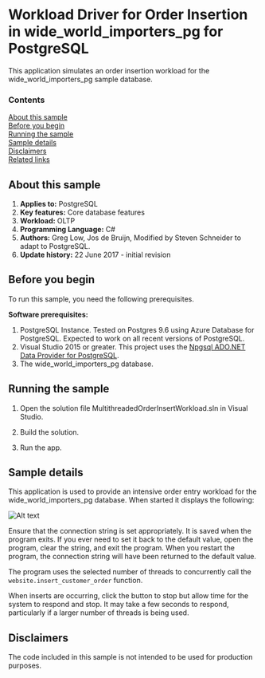 # Workload Driver for Order Insertion in wide_world_importers_pg for PostgreSQL

This application simulates an order insertion workload for the wide_world_importers_pg sample database.

### Contents

[About this sample](#about-this-sample)<br/>
[Before you begin](#before-you-begin)<br/>
[Running the sample](#run-this-sample)<br/>
[Sample details](#sample-details)<br/>
[Disclaimers](#disclaimers)<br/>
[Related links](#related-links)<br/>


<a name=about-this-sample></a>

## About this sample

<!-- Delete the ones that don't apply -->
1. **Applies to:** PostgreSQL
1. **Key features:** Core database features
1. **Workload:** OLTP
1. **Programming Language:** C#
1. **Authors:** Greg Low, Jos de Bruijn, Modified by Steven Schneider to adapt to PostgreSQL.
1. **Update history:** 22 June 2017 - initial revision

<a name=before-you-begin></a>

## Before you begin

To run this sample, you need the following prerequisites.

**Software prerequisites:**

<!-- Examples -->
1. PostgreSQL Instance. Tested on Postgres 9.6 using Azure Database for PostgreSQL. Expected to work on all recent versions of PostgreSQL.
2. Visual Studio 2015 or greater. This project uses the [Npgsql ADO.NET Data Provider for PostgreSQL](http://www.npgsql.org/).
3. The wide_world_importers_pg database.

<a name=run-this-sample></a>

## Running the sample

1. Open the solution file MultithreadedOrderInsertWorkload.sln in Visual Studio.

2. Build the solution.

3. Run the app.

## Sample details

This application is used to provide an intensive order entry workload for the wide_world_importers_pg database. When started it displays the following:

![Alt text](/../master/samples/databases/wide-world-importers/workload-drivers/order-insert/media/wide-world-importers-order-insert-app.png "wide_world_importers_pg Order Insert Workload Simulation")

Ensure that the connection string is set appropriately. It is saved when the program exits. If you ever need to set it back to the default value, open the program, clear the string, and exit the program. When you restart the program, the connection string will have been returned to the default value.

The program uses the selected number of threads to concurrently call the `website.insert_customer_order` function.

When inserts are occurring, click the button to stop but allow time for the system to respond and stop. It may take a few seconds to respond, particularly if a larger number of threads is being used.


<a name=disclaimers></a>

## Disclaimers
The code included in this sample is not intended to be used for production purposes.

<a name=related-links></a>
